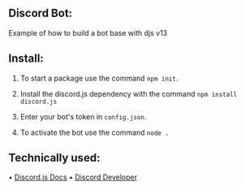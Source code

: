 ## Discord Bot:
Example of how to build a bot base with djs v13

## Install:
1. To start a package use the command ```npm init```.

2. Install the discord.js dependency with the command ```npm install discord.js```

3. Enter your bot's token in ```config.json```.

4. To activate the bot use the command ```node .```

## Technically used:
• <a href="https://discord.js.org/#/">Discord.js Docs</a>
• <a href="https://discord.com/developers/applications">Discord Developer</a>
